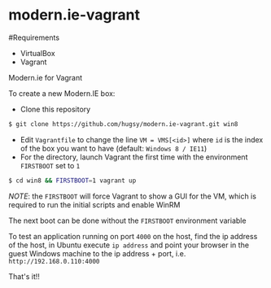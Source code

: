 # modern.ie-vagrant

#Requirements

- VirtualBox
- Vagrant

Modern.ie for Vagrant 

To create a new Modern.IE box:
   * Clone this repository
   ```bash
   $ git clone https://github.com/hugsy/modern.ie-vagrant.git win8
   ```  
   * Edit `Vagrantfile` to change the line `VM = VMS[<id>]` where `id` is the index of the box you want to have (default: `Windows 8 / IE11`)
   * For the directory, launch Vagrant the first time with the environment `FIRSTBOOT` set to `1`
   ```bash
   $ cd win8 && FIRSTBOOT=1 vagrant up
   ```
   _NOTE_: the `FIRSTBOOT` will force Vagrant to show a GUI for the VM, which is required to run the initial scripts and enable WinRM
   
The next boot can be done without the `FIRSTBOOT` environment variable

To test an application running on port `4000` on the host, find the ip address of the host, in Ubuntu execute `ip address` and point your browser in the guest Windows machine to the ip address + port, i.e. `http://192.168.0.110:4000`
   
That's it!!

